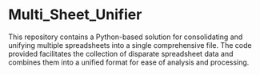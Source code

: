 # Multi_Sheet_Unifier
This repository contains a Python-based solution for consolidating and unifying multiple spreadsheets into a single comprehensive file. The code provided facilitates the collection of disparate spreadsheet data and combines them into a unified format for ease of analysis and processing.
